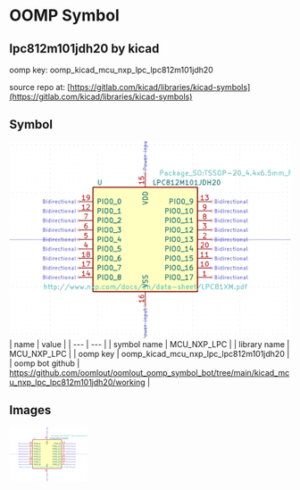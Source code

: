 # OOMP Symbol  
## lpc812m101jdh20  by kicad  
  
oomp key: oomp_kicad_mcu_nxp_lpc_lpc812m101jdh20  
  
source repo at: [https://gitlab.com/kicad/libraries/kicad-symbols](https://gitlab.com/kicad/libraries/kicad-symbols)  
## Symbol  
  
[![working.png](working_600.png)](working.png)  
| name | value | 
| --- | --- | 
| symbol name | MCU_NXP_LPC | 
| library name | MCU_NXP_LPC | 
| oomp key | oomp_kicad_mcu_nxp_lpc_lpc812m101jdh20 | 
| oomp bot github | https://github.com/oomlout/oomlout_oomp_symbol_bot/tree/main/kicad_mcu_nxp_lpc_lpc812m101jdh20/working | 
## Images  
  
[![working.png](working_140.png)](working.png)  
